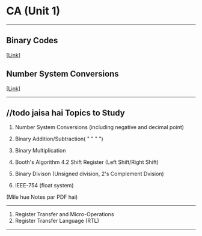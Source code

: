 # CA (Unit 1)
_____________________

Binary Codes
-------------

<a href="https://www.tutorialspoint.com/computer_logical_organization/binary_codes.htm#:~:text=In%20the%20coding%2C%20when%20numbers,also%20called%20as%20binary%20code."> [Link] </a>

Number System Conversions
-------------------------

<a href="https://www.tutorialspoint.com/basics_of_computers/basics_of_computers_number_system_conversion.htm">[Link]</a>



______________________


//todo jaisa hai
Topics to Study
---------------

1. Number System Conversions (including negative and decimal point)
2. Binary Addition/Subtraction( "  "  "  ")
3. Binary Multiplication
4. Booth's Algorithm
4.2 Shift Register (Left Shift/Right Shift)
5. Binary Divison (Unsigned division, 2's Complement Dvision)

6. IEEE-754 (float system)

(Mile hue Notes par PDF hai)

________________

1. Register Transfer and Micro-Operations
2. Register Transfer Language (RTL) 

_______________
